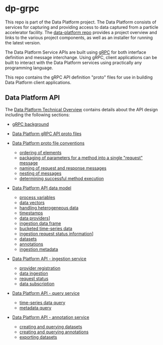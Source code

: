 # dp-grpc

This repo is part of the Data Platform project.  The Data Platform consists of services for capturing and providing access to data captured from a particle accelerator facility.  The [data-platform repo](https://github.com/osprey-dcs/data-platform) provides a project overview and links to the various project components, as well as an installer for running the latest version.

The Data Platform Service APIs are built using [gRPC](https://grpc.io/docs/what-is-grpc/introduction/) for both interface definition and message interchange.  Using gRPC, client applications can be built to interact with the Data Platform services using practically any programming language.

This repo contains the gRPC API definition "proto" files for use in building Data Platform client applications.

## Data Platform API

The [Data Platform Technical Overview](https://github.com/osprey-dcs/data-platform/blob/main/doc/documents/dp/dp-tech.md) contains details about the API design including the following sections:

* [gRPC background](https://github.com/osprey-dcs/data-platform/blob/main/doc/documents/dp/dp-tech.md#grpc-background)

* [Data Platform gRPC API proto files](https://github.com/osprey-dcs/data-platform/blob/main/doc/documents/dp/dp-tech.md#data-platform-grpc-api-proto-files)

* [Data Platform proto file conventions](https://github.com/osprey-dcs/data-platform/blob/main/doc/documents/dp/dp-tech.md#data-platform-proto-file-conventions)
  * [ordering of elements](https://github.com/osprey-dcs/data-platform/blob/main/doc/documents/dp/dp-tech.md#data-platform-proto-file-conventions)
  * [packaging of parameters for a method into a single "request" message](https://github.com/osprey-dcs/data-platform/blob/main/doc/documents/dp/dp-tech.md#packaging-of-parameters-for-a-method-into-a-single-request-message)
  * [naming of request and response messages](https://github.com/osprey-dcs/data-platform/blob/main/doc/documents/dp/dp-tech.md#naming-of-request-and-response-messages)
  * [nesting of messages](https://github.com/osprey-dcs/data-platform/blob/main/doc/documents/dp/dp-tech.md#nesting-of-messages)
  * [determining successful method execution](https://github.com/osprey-dcs/data-platform/blob/main/doc/documents/dp/dp-tech.md#determining-successful-method-execution)

* [Data Platform API data model](https://github.com/osprey-dcs/data-platform/blob/main/doc/documents/dp/dp-tech.md#data-platform-api-data-model)
  * [process variables](https://github.com/osprey-dcs/data-platform/blob/main/doc/documents/dp/dp-tech.md#process-variables)
  * [data vectors](https://github.com/osprey-dcs/data-platform/blob/main/doc/documents/dp/dp-tech.md#data-vectors)
  * [handling heterogeneous data](https://github.com/osprey-dcs/data-platform/blob/main/doc/documents/dp/dp-tech.md#handling-heterogeneous-data)
  * [timestamps](https://github.com/osprey-dcs/data-platform/blob/main/doc/documents/dp/dp-tech.md#timestamps)
  * [data providers](https://github.com/osprey-dcs/data-platform/blob/main/doc/documents/dp/dp-tech.md#data-providers)]
  * [ingestion data frame](https://github.com/osprey-dcs/data-platform/blob/main/doc/documents/dp/dp-tech.md#ingestion-data-frame)
  * [bucketed time-series data](https://github.com/osprey-dcs/data-platform/blob/main/doc/documents/dp/dp-tech.md#bucketed-time-series-data)
  * [ingestion request status information](https://github.com/osprey-dcs/data-platform/blob/main/doc/documents/dp/dp-tech.md#ingestion-request-status-information)]
  * [datasets](https://github.com/osprey-dcs/data-platform/blob/main/doc/documents/dp/dp-tech.md#datasets)
  * [annotations](https://github.com/osprey-dcs/data-platform/blob/main/doc/documents/dp/dp-tech.md#annotations)
  * [ingestion metadata](https://github.com/osprey-dcs/data-platform/blob/main/doc/documents/dp/dp-tech.md#ingestion-metadata)

* [Data Platform API - ingestion service](https://github.com/osprey-dcs/data-platform/blob/main/doc/documents/dp/dp-tech.md#data-platform-api---ingestion-service)
  * [provider registration](https://github.com/osprey-dcs/data-platform/blob/main/doc/documents/dp/dp-tech.md#provider-registration)
  * [data ingestion](https://github.com/osprey-dcs/data-platform/blob/main/doc/documents/dp/dp-tech.md#data-ingestion)
  * [request status](https://github.com/osprey-dcs/data-platform/blob/main/doc/documents/dp/dp-tech.md#request-status)
  * [data subscription](https://github.com/osprey-dcs/data-platform/blob/main/doc/documents/dp/dp-tech.md#data-subscription)

* [Data Platform API - query service](https://github.com/osprey-dcs/data-platform/blob/main/doc/documents/dp/dp-tech.md#data-platform-api---query-service)
  * [time-series data query](https://github.com/osprey-dcs/data-platform/blob/main/doc/documents/dp/dp-tech.md#time-series-data-query)
  * [metadata query](https://github.com/osprey-dcs/data-platform/blob/main/doc/documents/dp/dp-tech.md#metadata-query)

* [Data Platform API - annotation service](https://github.com/osprey-dcs/data-platform/blob/main/doc/documents/dp/dp-tech.md#data-platform-api---annotation-service)
  * [creating and querying datasets](https://github.com/osprey-dcs/data-platform/blob/main/doc/documents/dp/dp-tech.md#creating-and-querying-datasets)
  * [creating and querying annotations](https://github.com/osprey-dcs/data-platform/blob/main/doc/documents/dp/dp-tech.md#creating-and-querying-annotations)
  * [exporting datasets](https://github.com/osprey-dcs/data-platform/blob/main/doc/documents/dp/dp-tech.md#exporting-datasets)